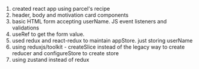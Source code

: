 1. created react app using parcel's recipe
2. header, body and motivation card components
3. basic HTML form accepting userName. JS event listeners and validations
4. useRef to get the form value.
5. used redux and react-redux to maintain appStore. just storing userName
6. using reduxjs/toolkit - createSlice instead of the legacy way to create reducer
   and configureStore to create store
7. using zustand instead of redux
